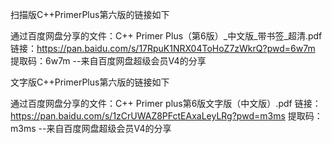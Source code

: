 扫描版C++PrimerPlus第六版的链接如下

通过百度网盘分享的文件：C++ Primer Plus（第6版）_中文版_带书签_超清.pdf
链接：https://pan.baidu.com/s/17RpuK1NRX04ToHoZ7zWkrQ?pwd=6w7m 
提取码：6w7m 
--来自百度网盘超级会员V4的分享





文字版C++PrimerPlus第六版的链接如下

通过百度网盘分享的文件：C++ Primer plus第6版文字版（中文版）.pdf
链接：https://pan.baidu.com/s/1zCrUWAZ8PFctEAxaLeyLRg?pwd=m3ms 
提取码：m3ms 
--来自百度网盘超级会员V4的分享